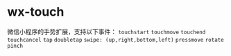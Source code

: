 #  wx-touch
微信小程序的手势扩展，支持以下事件：
`touchstart`
`touchmove`
`touchend`
`touchcancel`
`tap`
`doubletap`
`swipe: (up,right,bottom,left)`
`pressmove`
`rotate`
`pinch`
